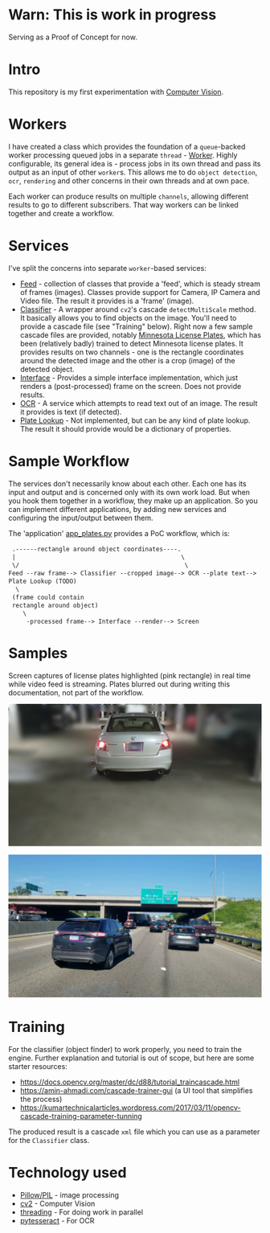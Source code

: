 # Warn: This is work in progress
Serving as a Proof of Concept for now.

# Intro
This repository is my first experimentation with [Computer Vision](https://en.wikipedia.org/wiki/Computer_vision).

# Workers
I have created a class which provides the foundation of a `queue`-backed worker processing queued jobs in a separate `thread` - [Worker](../workers/worker.py). Highly configurable, its general idea is - process jobs in its own thread and pass its output as an input of other `worker`s. This allows me to do `object detection`, `ocr`, `rendering` and other concerns in their own threads and at own pace.

Each worker can produce results on multiple `channels`, allowing different results to go to different subscribers. That way workers can be linked together and create a workflow.

# Services
I've split the concerns into separate `worker`-based services:
- [Feed](../workers/feed.py) - collection of classes that provide a 'feed', which is steady stream of frames (images). Classes provide support for Camera, IP Camera and Video file. The result it provides is a 'frame' (image).
- [Classifier](../workers/classifier.py) - A wrapper around `cv2`'s cascade `detectMultiScale` method. It basically allows you to find objects on the image. You'll need to provide a cascade file (see "Training" below). Right now a few sample cascade files are provided, notably [Minnesota License Plates](../classifiers/mn_license_plates.xml), which has been (relatively badly) trained to detect Minnesota license plates. It provides results on two channels - one is the rectangle coordinates around the detected image and the other is a crop (image) of the detected object.
- [Interface](../workers/interface.py) - Provides a simple interface implementation, which just renders a (post-processed) frame on the screen. Does not provide results.
- [OCR](../workers/ocr.py) - A service which attempts to read text out of an image. The result it provides is text (if detected).
- [Plate Lookup](../workers/platelookup.py) - Not implemented, but can be any kind of plate lookup. The result it should provide would be a dictionary of properties.

# Sample Workflow
The services don't necessarily know about each other. Each one has its input and output and is concerned only with its own work load. But when you hook them together in a workflow, they make up an application. So you can implement different applications, by adding new services and configuring the input/output between them.

The 'application' [app_plates.py](../app_plates.py) provides a PoC workflow, which is:

```
 .------rectangle around object coordinates----.
 |                                              \
 \/                                              \
Feed --raw frame--> Classifier --cropped image--> OCR --plate text--> Plate Lookup (TODO)
  \
 (frame could contain
 rectangle around object)
    \
     -processed frame--> Interface --render--> Screen
```

# Samples
Screen captures of license plates highlighted (pink rectangle) in real time while video feed is streaming. Plates blurred out during writing this documentation, not part of the workflow.

[![Sample 1](images/capture1.png "License plate of white vehicle highlighted in pink rectangle")](images/capture1.png)

[![Sample 2](images/capture2.png "License plate of vehicle on the left highlighted in pink rectangle")](images/capture2.png)

# Training
For the classifier (object finder) to work properly, you need to train the engine. Further explanation and tutorial is out of scope, but here are some starter resources:
- https://docs.opencv.org/master/dc/d88/tutorial_traincascade.html
- https://amin-ahmadi.com/cascade-trainer-gui (a UI tool that simplifies the process)
- https://kumartechnicalarticles.wordpress.com/2017/03/11/opencv-cascade-training-parameter-tunning

The produced result is a cascade `xml` file which you can use as a parameter for the `Classifier` class.

# Technology used
- [Pillow/PIL](https://github.com/python-pillow/Pillow) - image processing
- [cv2](https://pypi.org/project/opencv-python/) - Computer Vision
- [threading](https://docs.python.org/3.8/library/threading.html) - For doing work in parallel
- [pytesseract](https://pypi.org/project/pytesseract/) - For OCR